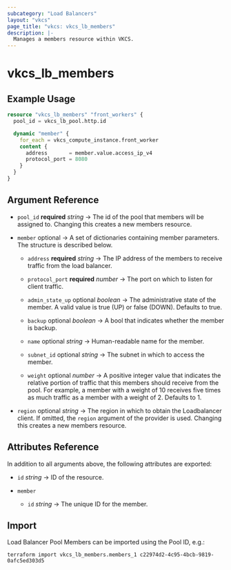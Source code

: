 ```yaml
---
subcategory: "Load Balancers"
layout: "vkcs"
page_title: "vkcs: vkcs_lb_members"
description: |-
  Manages a members resource within VKCS.
---
```


# vkcs_lb_members



## Example Usage
```terraform
resource "vkcs_lb_members" "front_workers" {
  pool_id = vkcs_lb_pool.http.id

  dynamic "member" {
    for_each = vkcs_compute_instance.front_worker
    content {
      address       = member.value.access_ip_v4
      protocol_port = 8080
    }
  }
}
```
## Argument Reference
- `pool_id` **required** *string* &rarr;  The id of the pool that members will be assigned to. Changing this creates a new members resource.

- `member` optional &rarr;  A set of dictionaries containing member parameters. The structure is described below.
    - `address` **required** *string* &rarr;  The IP address of the members to receive traffic from the load balancer.

    - `protocol_port` **required** *number* &rarr;  The port on which to listen for client traffic.

    - `admin_state_up` optional *boolean* &rarr;  The administrative state of the member. A valid value is true (UP) or false (DOWN). Defaults to true.

    - `backup` optional *boolean* &rarr;  A bool that indicates whether the member is backup.

    - `name` optional *string* &rarr;  Human-readable name for the member.

    - `subnet_id` optional *string* &rarr;  The subnet in which to access the member.

    - `weight` optional *number* &rarr;  A positive integer value that indicates the relative portion of traffic that this members should receive from the pool. For example, a member with a weight of 10 receives five times as much traffic as a member with a weight of 2. Defaults to 1.

- `region` optional *string* &rarr;  The region in which to obtain the Loadbalancer client. If omitted, the `region` argument of the provider is used. Changing this creates a new members resource.


## Attributes Reference
In addition to all arguments above, the following attributes are exported:
- `id` *string* &rarr;  ID of the resource.

- `member` 
    - `id` *string* &rarr;  The unique ID for the member.



## Import

Load Balancer Pool Members can be imported using the Pool ID, e.g.:

```shell
terraform import vkcs_lb_members.members_1 c22974d2-4c95-4bcb-9819-0afc5ed303d5
```

